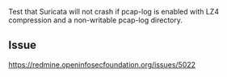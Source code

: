 Test that Suricata will not crash if pcap-log is enabled with LZ4
compression and a non-writable pcap-log directory.

## Issue

https://redmine.openinfosecfoundation.org/issues/5022
